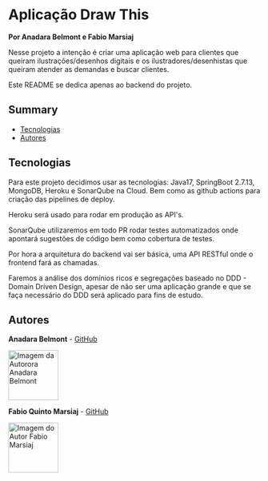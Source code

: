 # Aplicação Draw This
**Por Anadara Belmont e Fabio Marsiaj**

Nesse projeto a intenção é criar uma aplicação web para clientes que queiram ilustrações/desenhos digitais
e os ilustradores/desenhistas que queiram atender as demandas e buscar clientes.

Este README se dedica apenas ao backend do projeto.


## Summary

- [Tecnologias](#tecnologias)
- [Autores](#autores)

## Tecnologias

Para este projeto decidimos usar as tecnologias: Java17, SpringBoot 2.7.13, MongoDB, Heroku e SonarQube na Cloud.
Bem como as github actions para criação das pipelines de deploy.

Heroku será usado para rodar em produção as API's.

SonarQube utilizaremos em todo PR rodar testes automatizados onde apontará sugestões de código bem como cobertura de testes.

Por hora a arquitetura do backend vai ser básica, uma API RESTful onde o frontend fará as chamadas.

Faremos a análise dos domínios ricos e segregações baseado no DDD - Domain Driven Design, apesar de
não ser uma aplicação grande e que se faça necessário do DDD será aplicado para fins de estudo.


## Autores

**Anadara Belmont** -  [GitHub](https://github.com/anadarabelmont)

   <a href="https://github.com/anadarabelmont">
        <img 
        alt="Imagem da Autorora Anadara Belmont" src="https://avatars.githubusercontent.com/u/112440301?v=4" width="100">
  </a>

**Fabio Quinto Marsiaj** -  [GitHub](https://github.com/fabioqmarsiaj)

   <a href="https://github.com/fabioqmarsiaj">
        <img 
        alt="Imagem do Autor Fabio Marsiaj" src="https://avatars0.githubusercontent.com/u/34289167?s=460&v=4" width="100">
  </a>
  